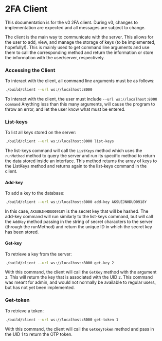 # 2FA Client

This documentation is for the v0 2FA client. During v0, changes to implementation are expected and all messages are subject to change.

The client is the main way to communicate with the server. This allows for the user to add, view, and manage the storage of keys (to be implemented, hopefully!). This is mainly used to get command line arguments and use them to call the corresponding method and return the information or store the information with the user/server, respectively. 

### Accessing the Client

To interact with the client, all command line arguments must be as follows:
```bash
./build/client --url ws://localhost:8000
```
To interact with the client, the user must include `--url ws://localhost:8000 command` Anything less than this many arguments, will cause the program to throw an error, and let the user know what must be entered.

### List-keys

To list all keys stored on the server:
```bash
./build/client --url ws://localhost:8000 list-keys
```
The list-keys command will call the `ListKeys` method which uses the `runMethod` method to query the server and run its specific method to return the data stored inside an interface. This method returns the array of keys to the ListKeys method and returns again to the list-keys command in the client.

#### Add-key

To add a key to the database:
```bash
./build/client --url ws://localhost:8000 add-key AKSUEJNHDUO0918Y
```
In this case, `AKSUEJNHDUO0918Y` is the secret key that will be hashed. The add-key command will run similarly to the list-keys command, but will call the `AddKey` method passing in the string of secret characters to the server (through the runMethod) and return the unique ID in which the secret key has been stored. 

#### Get-key

To retrieve a key from the server:
```bash
./build/client --url ws://localhost:8000 get-key 2
```
With this command, the client will call the `GetKey` method with the argument `2`. This will return the key that is associated with the UID `2`. This command was meant for admin, and would not normally be available to regular users, but has not yet been implemented.

### Get-token
To retrieve a token:
```bash
./build/client --url ws://localhost:8000 get-token 1
```
With this command, the client will call the `GetKeyToken` method and pass in the UID 1 to return the OTP token. 